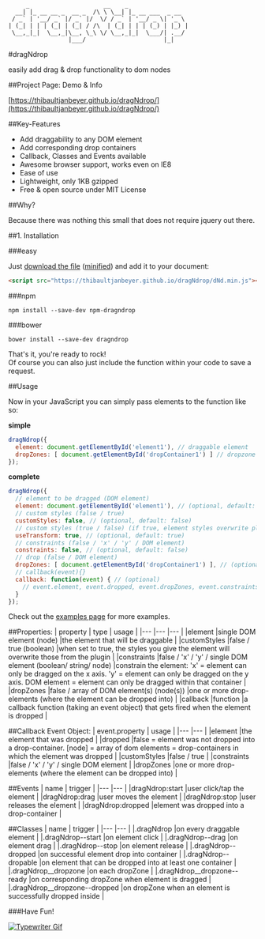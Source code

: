 ```text
     _                     __    _
  __| |_ __ __ _  __ _  /\ \ \__| |_ __ ___  _ __
 / _` | '__/ _` |/ _` |/  \/ / _` | '__/ _ \| '_ \
| (_| | | | (_| | (_| / /\  | (_| | | | (_) | |_) |
 \__,_|_|  \__,_|\__, \_\ \/ \__,_|_|  \___/| .__/
                 |___/                      |_|
```

#dragNdrop

easily add drag & drop functionality to dom nodes

##Project Page: Demo & Info

[https://thibaultjanbeyer.github.io/dragNdrop/](https://thibaultjanbeyer.github.io/dragNdrop/)

##Key-Features

- Add draggability to any DOM element
- Add corresponding drop containers
- Callback, Classes and Events available
- Awesome browser support, works even on IE8
- Ease of use
- Lightweight, only 1KB gzipped
- Free & open source under MIT License

##Why?

Because there was nothing this small that does not require jquery out there.


##1. Installation

###easy

Just [download the file](https://github.com/ThibaultJanBeyer/dragNdrop/blob/master/dist/dragNdrop.js) ([minified](https://github.com/ThibaultJanBeyer/dragNdrop/blob/master/dist/dNd.min.js)) and add it to your document:  
```html
<script src="https://thibaultjanbeyer.github.io/dragNdrop/dNd.min.js"></script>
```

###npm

```
npm install --save-dev npm-dragndrop
```

###bower

```
bower install --save-dev dragndrop
```

That's it, you're ready to rock!  
Of course you can also just include the function within your code to save a request.


##Usage

Now in your JavaScript you can simply pass elements to the function like so:

**simple**
```javascript
dragNdrop({
  element: document.getElementById('element1'), // draggable element
  dropZones: [ document.getElementById('dropContainer1') ] // dropzone (optional)
});
```
**complete**
```javascript
dragNdrop({
  // element to be dragged (DOM element)
  element: document.getElementById('element1'), // (optional, default: '#dragNdrop-element')
  // custom styles (false / true)
  customStyles: false, // (optional, default: false)
  // custom styles (true / false) (if true, element styles overwrite plugin styles)
  useTransform: true, // (optional, default: true)
  // constraints (false / 'x' / 'y' / DOM element)
  constraints: false, // (optional, default: false)
  // drop (false / DOM element)
  dropZones: [ document.getElementById('dropContainer1') ], // (optional, default: '#dragNdrop-dropZone')
  // callback(event){}
  callback: function(event) { // (optional)
    // event.element, event.dropped, event.dropZones, event.constraints, event.customStyles
  }
});
```
Check out the [examples page](https://thibaultjanbeyer.github.io/dragNdrop/) for more examples.


##Properties:
| property | type | usage |
|--- |--- |--- |
|element |single DOM element (node) |the element that will be draggable |
|customStyles |false / true (boolean) |when set to true, the styles you give the element will overwrite those from the plugin |
|constraints |false / 'x' / 'y' / single DOM element (boolean/ string/ node) |constrain the element: 'x' = element can only be dragged on the x axis. 'y' = element can only be dragged on the y axis. DOM element = element can only be dragged within that container |
|dropZones |false / array of DOM element(s) (node(s)) |one or more drop-elements (where the element can be dropped into) |
|callback |function |a callback function (taking an event object) that gets fired when the element is dropped |

##Callback Event Object:
| event.property | usage |
|--- |--- |
|element |the element that was dropped |
|dropped |false = element was not dropped into a drop-container. [node] = array of dom elements = drop-containers in which the element was dropped |
|customStyles |false / true |
|constraints |false / 'x' / 'y' / single DOM element |
|dropZones |one or more drop-elements (where the element can be dropped into) |

##Events
| name | trigger |
|--- |--- |
|dragNdrop:start |user click/tap the element |
|dragNdrop:drag |user moves the element |
|dragNdrop:stop |user releases the element |
|dragNdrop:dropped |element was dropped into a drop-container |

##Classes
| name | trigger |
|--- |--- |
|.dragNdrop |on every draggable element |
|.dragNdrop--start |on element click |
|.dragNdrop--drag |on element drag |
|.dragNdrop--stop |on element release |
|.dragNdrop--dropped |on successful element drop into container |
|.dragNdrop--dropable |on element that can be dropped into at least one container |
|.dragNdrop__dropzone |on each dropZone |
|.dragNdrop__dropzone--ready |on corresponding dropZone when element is dragged |
|.dragNdrop__dropzone--dropped |on dropZone when an element is successfully dropped inside |

###Have Fun!

[![Typewriter Gif](https://thibaultjanbeyer.github.io/dragNdrop/typewriter.gif)](http://thibaultjanbeyer.com/)
